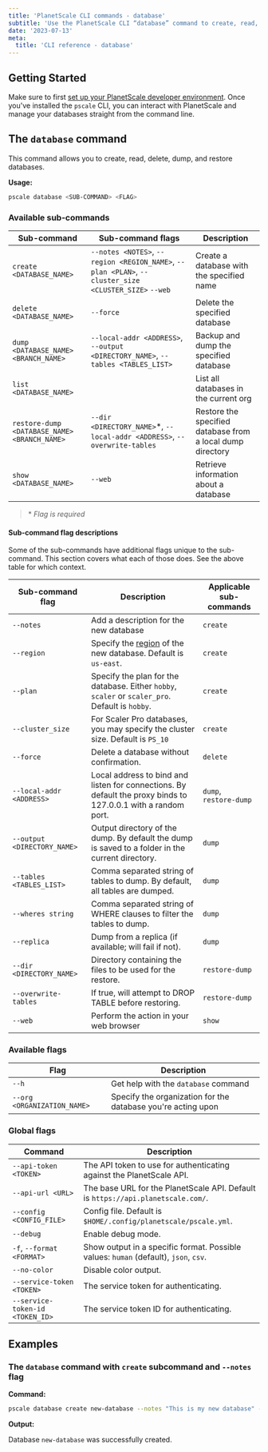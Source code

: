 ```yaml
---
title: 'PlanetScale CLI commands - database'
subtitle: 'Use the PlanetScale CLI “database” command to create, read, delete, dump, and restore databases from your terminal.'
date: '2023-07-13'
meta:
  title: 'CLI reference - database'
---
```


## Getting Started

Make sure to first [set up your PlanetScale developer environment](/docs/concepts/planetscale-environment-setup). Once you've installed the `pscale` CLI, you can interact with PlanetScale and manage your databases straight from the command line.

## The `database` command

This command allows you to create, read, delete, dump, and restore databases.

**Usage:**

```bash
pscale database <SUB-COMMAND> <FLAG>
```

### Available sub-commands

| **Sub-command**                              | **Sub-command flags**                                                                                 | **Description**                                            |
| -------------------------------------------- | ----------------------------------------------------------------------------------------------------- | ---------------------------------------------------------- |
| `create <DATABASE_NAME>`                     | `--notes <NOTES>`, `--region <REGION_NAME>`, `--plan <PLAN>`, `--cluster_size <CLUSTER_SIZE>` `--web` | Create a database with the specified name                  |
| `delete <DATABASE_NAME>`                     | `--force`                                                                                             | Delete the specified database                              |
| `dump <DATABASE_NAME> <BRANCH_NAME>`         | `--local-addr <ADDRESS>`, `--output <DIRECTORY_NAME>`, `--tables <TABLES_LIST>`                       | Backup and dump the specified database                     |
| `list <DATABASE_NAME>`                       |                                                                                                       | List all databases in the current org                      |
| `restore-dump <DATABASE_NAME> <BRANCH_NAME>` | `--dir <DIRECTORY_NAME>`\*, `--local-addr <ADDRESS>`, `--overwrite-tables`                            | Restore the specified database from a local dump directory |
| `show <DATABASE_NAME>`                       | `--web`                                                                                               | Retrieve information about a database                      |

> \* _Flag is required_

#### Sub-command flag descriptions

Some of the sub-commands have additional flags unique to the sub-command. This section covers what each of those does. See the above table for which context.

| **Sub-command flag**        | **Description**                                                                                               | **Applicable sub-commands** |
| --------------------------- | ------------------------------------------------------------------------------------------------------------- | --------------------------- |
| `--notes`                   | Add a description for the new database                                                                        | `create`                    |
| `--region`                  | Specify the [region](/docs/concepts/regions) of the new database. Default is `us-east`.                       | `create`                    |
| `--plan`                    | Specify the plan for the database. Either `hobby`, `scaler` or `scaler_pro`. Default is `hobby`.              | `create`                    |
| `--cluster_size`            | For Scaler Pro databases, you may specify the cluster size. Default is `PS_10`                                | `create`                    |
| `--force`                   | Delete a database without confirmation.                                                                       | `delete`                    |
| `--local-addr <ADDRESS>`    | Local address to bind and listen for connections. By default the proxy binds to 127.0.0.1 with a random port. | `dump`, `restore-dump`      |
| `--output <DIRECTORY_NAME>` | Output directory of the dump. By default the dump is saved to a folder in the current directory.              | `dump`                      |
| `--tables <TABLES_LIST>`    | Comma separated string of tables to dump. By default, all tables are dumped.                                  | `dump`                      |
| `--wheres string`           | Comma separated string of WHERE clauses to filter the tables to dump.                                         | `dump`                      |
| `--replica`                 | Dump from a replica (if available; will fail if not).                                                         | `dump`                      |
| `--dir <DIRECTORY_NAME>`    | Directory containing the files to be used for the restore.                                                    | `restore-dump`              |
| `--overwrite-tables`        | If true, will attempt to DROP TABLE before restoring.                                                         | `restore-dump`              |
| `--web`                     | Perform the action in your web browser                                                                        | `show`                      |

### Available flags

| **Flag**                    | **Description**                                              |
| --------------------------- | ------------------------------------------------------------ |
| `--h`                       | Get help with the `database` command                         |
| `--org <ORGANIZATION_NAME>` | Specify the organization for the database you're acting upon |

### Global flags

| **Command**                     | **Description**                                                                      |
| ------------------------------- | ------------------------------------------------------------------------------------ |
| `--api-token <TOKEN>`           | The API token to use for authenticating against the PlanetScale API.                 |
| `--api-url <URL>`               | The base URL for the PlanetScale API. Default is `https://api.planetscale.com/`.     |
| `--config <CONFIG_FILE>`        | Config file. Default is `$HOME/.config/planetscale/pscale.yml`.                      |
| `--debug`                       | Enable debug mode.                                                                   |
| `-f`, `--format <FORMAT>`       | Show output in a specific format. Possible values: `human` (default), `json`, `csv`. |
| `--no-color`                    | Disable color output.                                                                |
| `--service-token <TOKEN>`       | The service token for authenticating.                                                |
| `--service-token-id <TOKEN_ID>` | The service token ID for authenticating.                                             |

## Examples

### The `database` command with `create` subcommand and `--notes` flag

**Command:**

```bash
pscale database create new-database --notes "This is my new database" --region <REGION_NAME> --plan scaler_pro --cluster_size PS_80
```

**Output:**

Database `new-database` was successfully created.

